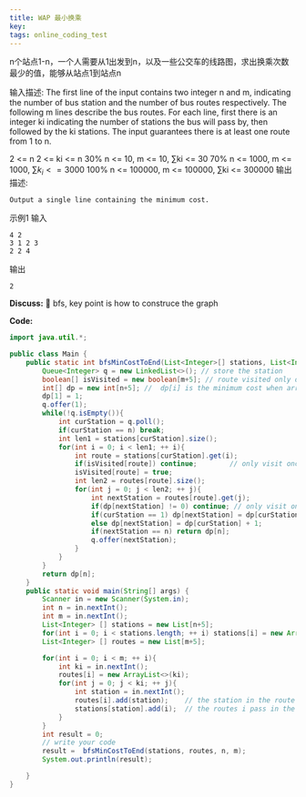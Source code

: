 ```yaml
---
title: WAP 最小换乘
key: 
tags: online_coding_test
---
```




n个站点1-n，一个人需要从1出发到n，以及一些公交车的线路图，求出换乘次数最少的值，能够从站点1到站点n


输入描述:
The first line of the input contains two integer n and m, indicating the number of bus station and the number of bus routes respectively.
The following m lines describe the bus routes.
For each line, first there is an integer ki indicating the number of stations the bus will pass by, then followed by the ki stations.
The input guarantees there is at least one route from 1 to n.

2 <= n
2 <= ki <= n
30%   n <= 10,     m <= 10,   ∑ki <= 30
70%   n <= 1000,   m <= 1000,   $\sum k_i <= 3000$
100%  n <= 100000, m <= 100000,  ∑ki <= 300000 
输出描述:

    Output a single line containing the minimum cost.

   
示例1
输入

    4 2
    3 1 2 3
    2 2 4
输出

    2


**Discuss:**

bfs, key point is how to construce the graph



**Code:**

```java
import java.util.*;

public class Main {
    public static int bfsMinCostToEnd(List<Integer>[] stations, List<Integer>[] routes, int n, int m){
        Queue<Integer> q = new LinkedList<>(); // store the station
        boolean[] isVisited = new boolean[m+5]; // route visited only once
        int[] dp = new int[n+5]; //  dp[i] is the minimum cost when arriving at station i
        dp[1] = 1;
        q.offer(1);
        while(!q.isEmpty()){
            int curStation = q.poll();
            if(curStation == n) break;
            int len1 = stations[curStation].size();
            for(int i = 0; i < len1; ++ i){
                int route = stations[curStation].get(i);
                if(isVisited[route]) continue;        // only visit once for a route
                isVisited[route] = true;
                int len2 = routes[route].size();
                for(int j = 0; j < len2; ++ j){
                    int nextStation = routes[route].get(j);
                    if(dp[nextStation] != 0) continue; // only visit once for a station
                    if(curStation == 1) dp[nextStation] = dp[curStation];
                    else dp[nextStation] = dp[curStation] + 1;
                    if(nextStation == n) return dp[n];
                    q.offer(nextStation);
                }
            }
        }
        return dp[n];
    }
    public static void main(String[] args) {
        Scanner in = new Scanner(System.in);
        int n = in.nextInt();
        int m = in.nextInt();
        List<Integer> [] stations = new List[n+5];
        for(int i = 0; i < stations.length; ++ i) stations[i] = new ArrayList<>();
        List<Integer> [] routes = new List[m+5];

        for(int i = 0; i < m; ++ i){
            int ki = in.nextInt();
            routes[i] = new ArrayList<>(ki);
            for(int j = 0; j < ki; ++ j){
                int station = in.nextInt();
                routes[i].add(station);    // the station in the route i
                stations[station].add(i);  // the routes i pass in the station
            }
        }
        int result = 0;
        // write your code
        result =  bfsMinCostToEnd(stations, routes, n, m);
        System.out.println(result);

    }
}
```